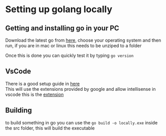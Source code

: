 # Setting up golang locally

## Getting and installing go in your PC

Download the latest go from [here](https://go.dev/dl/), choose your operating system and then run, if you are in mac or linux this needs to be unziped to a folder  

Once this is done you can quickly test it by typing ```go version```

## VsCode

There is a good setup guide in [here](https://code.visualstudio.com/docs/languages/go)  
This will use the extensions provided by google and allow intellisense in vscode
this is the [extension](https://marketplace.visualstudio.com/items?itemName=golang.Go)

## Building

to build something in go you can use the ```go build -o locally.exe``` inside the src folder, this will build the executable